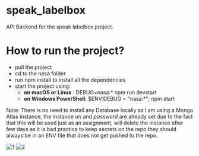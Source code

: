 # speak_labelbox
API Backend for the speak labelbox project.

# How to run the project?
 
* pull the project
* cd to the nasa folder
* run npm install to install all the dependencies
* start the project using: 
    * **on macOS or Linux** : DEBUG=nasa:* npm run devstart
    * **on Windows PowerShell**: $ENV:DEBUG = "nasa:*"; npm start

Note: There is no need to install any Database locally as I am using a Mongo Atlas instance, the instance *uri* and *password* are already set due to the fact that this will be used just as an assignment, will delete the instance after few days as it is bad practice to keep secrets on the repo they should always be in an ENV file that does not get pushed to the repo.



![1](https://user-images.githubusercontent.com/16250131/150937019-1b804503-24c5-44da-98f1-e3a61c3b6b70.jpg)
![2](https://user-images.githubusercontent.com/16250131/150937092-eba1e9f6-d6fe-4c21-8b0b-c3d93b89cd9c.jpg)
